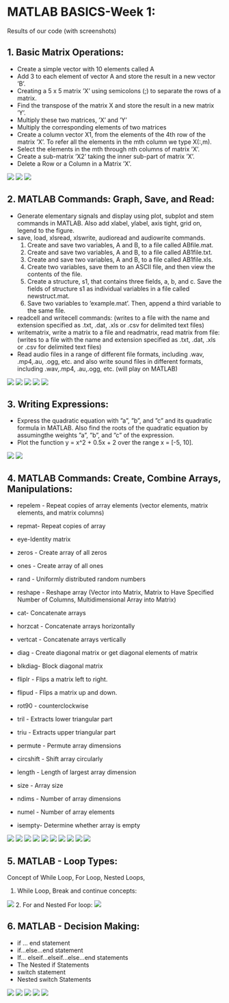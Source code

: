 # **MATLAB BASICS-Week 1:**
Results of our code (with screenshots)

## 1. Basic Matrix Operations:
* Create a simple vector with 10 elements called A
* Add 3 to each element of vector A and store the result in a new vector ’B’.
* Creating a 5 x 5 matrix ’X’ using semicolons (;) to separate the rows of a matrix.
* Find the transpose of the matrix X and store the result in a new matrix ’Y’.
* Multiply these two matrices, ’X’ and ’Y’
* Multiply the corresponding elements of two matrices
* Create a column vector X1, from the elements of the 4th row of the matrix ’X’. To refer all the elements in the mth column we type X(:,m).
* Select the elements in the mth through nth columns of matrix ’X’.
* Create a sub-matrix ’X2’ taking the inner sub-part of matrix ’X’.
* Delete a Row or a Column in a Matrix ’X’.

<img src="Results\P1_1.PNG">
<img src="Results\P1_2.PNG">
<img src="Results\P1_3.PNG">

## 2. MATLAB Commands: Graph, Save, and Read:
* Generate elementary signals and display using plot, subplot and stem commands in MATLAB. Also add xlabel, ylabel, axis tight, grid on, legend to the figure.
* save, load, xlsread, xlswrite, audioread and audiowrite commands.
    1. Create and save two variables, A and B, to a file called ABfile.mat.
    2. Create and save two variables, A and B, to a file called AB1file.txt.
    3. Create and save two variables, A and B, to a file called AB1file.xls.
    4. Create two variables, save them to an ASCII file, and then view the contents of the file.
    5. Create a structure, s1, that contains three fields, a, b, and c. Save the fields of structure s1 as individual variables in a file called newstruct.mat.
    6. Save two variables to ’example.mat’. Then, append a third variable to the same file.
* readcell and writecell commands: (writes to a file with the name and extension specified as .txt, .dat, .xls or .csv for delimited text files)
* writematrix, write a matrix to a file and readmatrix, read matrix from file: (writes to a file with the name and extension specified as .txt, .dat, .xls or .csv for delimited text files)
* Read audio files in a range of different file formats, including .wav, .mp4,.au, .ogg, etc. and also write sound files in different formats, including .wav,.mp4, .au,.ogg, etc. (will play on MATLAB)

<img src="Results\P2_1.PNG">
<img src="Results\P2_2.PNG">
<img src="Results\P2_3.PNG">
<img src="Results\P2_4_ReadWriteCell.PNG">
<img src="Results\P2_5_writematrix.PNG">


## 3. Writing Expressions:
* Express the quadratic equation with ”a”, ”b”, and ”c” and its quadratic formula in MATLAB. Also find the roots of the quadratic equation by assumingthe weights ”a”, ”b”, and ”c” of the expression.
* Plot the function y = x^2 + 0.5x + 2 over the range x = [-5, 10].

<img src="Results\P3_1.PNG">
<img src="Results\P3_2.PNG">

## 4. MATLAB Commands: Create, Combine Arrays, Manipulations:
* repelem - Repeat copies of array elements (vector elements, matrix elements, and matrix columns)
* repmat- Repeat copies of array
* eye-Identity matrix
* zeros - Create array of all zeros
* ones - Create array of all ones
* rand - Uniformly distributed random numbers
* reshape - Reshape array (Vector into Matrix, Matrix to Have Specified Number of Columns, Multidimensional Array into Matrix)

* cat- Concatenate arrays
* horzcat - Concatenate arrays horizontally
* vertcat - Concatenate arrays vertically
* diag - Create diagonal matrix or get diagonal elements of matrix
* blkdiag- Block diagonal matrix
* fliplr - Flips a matrix left to right.
* flipud - Flips a matrix up and down.
* rot90 - counterclockwise
* tril - Extracts lower triangular part
* triu - Extracts upper triangular part
* permute - Permute array dimensions
* circshift - Shift array circularly
* length - Length of largest array dimension
* size - Array size
* ndims - Number of array dimensions
* numel - Number of array elements
* isempty- Determine whether array is empty

<img src="Results\P4_1.PNG">
<img src="Results\P4_2.PNG">
<img src="Results\P4_3.PNG">
<img src="Results\P4_4.PNG">
<img src="Results\P4_5.PNG">
<img src="Results\P4_6.PNG">
<img src="Results\P4_7.PNG">
<img src="Results\P4_8.PNG">
<img src="Results\P4_9.PNG">
<img src="Results\P4_10.PNG">

## 5. MATLAB - Loop Types:
Concept of While Loop, For Loop, Nested Loops, 
1. While Loop, Break and continue concepts:
<img src="Results\P5_1.PNG">
2. For and Nested For loop:
<img src="Results\P5_2.PNG">

## 6. MATLAB - Decision Making:
* if ... end statement
* if...else...end statement
* If... elseif...elseif...else...end statements
* The Nested if Statements
* switch statement
* Nested switch Statements
<img src="Results\P6_1.PNG">
<img src="Results\P6_2.PNG">
<img src="Results\P6_3.PNG">
<img src="Results\P6_4.PNG">
<img src="Results\P6_5.PNG">
